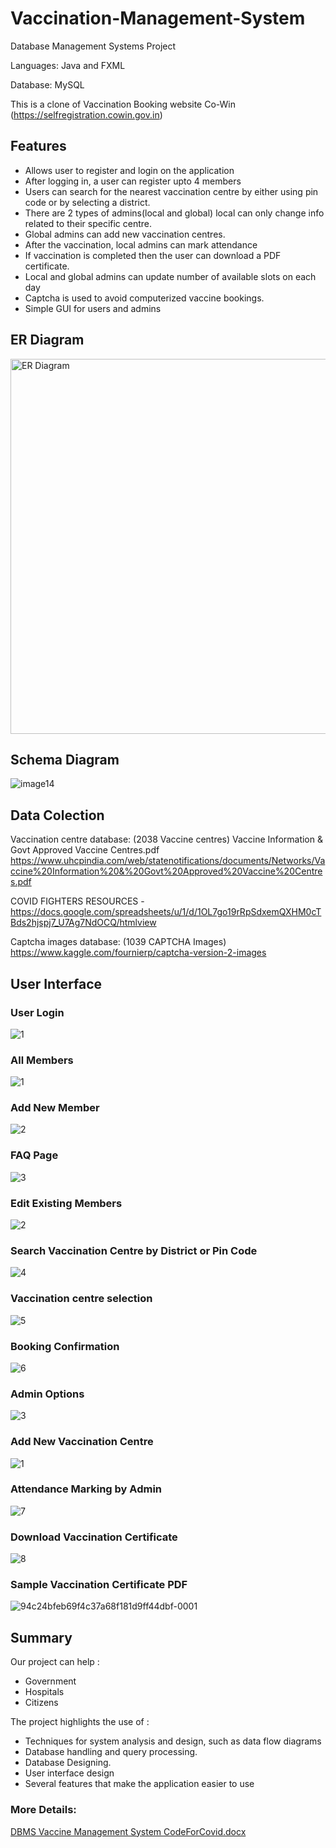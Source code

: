 # Vaccination-Management-System
Database Management Systems Project

Languages: Java and FXML

Database: MySQL

This is a clone of Vaccination Booking website Co-Win (https://selfregistration.cowin.gov.in)

## Features
- Allows user to register and login on the application
- After logging in, a user can register upto 4 members
- Users can search for the nearest vaccination centre by either using pin code or by selecting a district.
- There are 2 types of admins(local and global) local can only change info related to their specific centre.
- Global admins can add new vaccination centres.
- After the vaccination, local admins can mark attendance
- If vaccination is completed then the user can download a PDF certificate.
- Local and global admins can update number of available slots on each day
- Captcha is used to avoid computerized vaccine bookings.
- Simple GUI for users and admins

## ER Diagram
<img src="https://user-images.githubusercontent.com/34760210/127901503-edd53012-5b22-4b5c-b67c-b68cd7d0697b.jpg" alt="ER Diagram" width="600"/>

## Schema Diagram
![image14](https://user-images.githubusercontent.com/34760210/127901520-957306ca-fabc-474a-ab04-dcc2cc05a891.png)

## Data Colection
Vaccination centre database: (2038 Vaccine centres)
Vaccine Information & Govt Approved Vaccine Centres.pdf https://www.uhcpindia.com/web/statenotifications/documents/Networks/Vaccine%20Information%20&%20Govt%20Approved%20Vaccine%20Centres.pdf

COVID FIGHTERS RESOURCES - https://docs.google.com/spreadsheets/u/1/d/1OL7go19rRpSdxemQXHM0cTBds2hjspj7_U7Ag7NdOCQ/htmlview

Captcha images database: (1039 CAPTCHA Images) https://www.kaggle.com/fournierp/captcha-version-2-images

## User Interface
### User Login
![1](https://user-images.githubusercontent.com/34760210/129450215-1ebd381a-fd81-4d10-b706-d8d77e24d92a.JPG)

### All Members
![1](https://user-images.githubusercontent.com/34760210/128496316-b9c2591a-933d-4316-9e42-3f0f0319eee7.JPG)

### Add New Member
![2](https://user-images.githubusercontent.com/34760210/128496396-59e3b178-26d3-418d-8f58-fb7537488cb2.JPG)

### FAQ Page
![3](https://user-images.githubusercontent.com/34760210/133610139-29513fd9-6469-4e32-be3e-693338f1b74a.JPG)

### Edit Existing Members
![2](https://user-images.githubusercontent.com/34760210/133610268-0ba855f1-f74f-4f15-a36c-14f0c1e8ff1d.JPG)

### Search Vaccination Centre by District or Pin Code
![4](https://user-images.githubusercontent.com/34760210/128496881-c2f82100-f60d-4e93-a81a-a16c353f53b5.JPG)

### Vaccination centre selection
![5](https://user-images.githubusercontent.com/34760210/128498571-8e672f93-645b-4b3a-b732-18c548cb64b3.JPG)

### Booking Confirmation
![6](https://user-images.githubusercontent.com/34760210/128498659-ef534122-e38a-4a11-9ffe-d31839d82834.JPG)

### Admin Options
![3](https://user-images.githubusercontent.com/34760210/128496542-1c6554e0-ed2e-4c71-8fd9-5b6790beb0eb.JPG)

### Add New Vaccination Centre
![1](https://user-images.githubusercontent.com/34760210/133609933-9e0f1492-2a10-417f-9276-f185ce34c9c2.JPG)
### Attendance Marking by Admin
![7](https://user-images.githubusercontent.com/34760210/128498980-80489470-b25b-4f19-acee-a638bf2bb2f7.JPG)

### Download Vaccination Certificate
![8](https://user-images.githubusercontent.com/34760210/128499120-5139819f-c78b-4fc7-a018-8bee41949b09.JPG)

### Sample Vaccination Certificate PDF
![94c24bfeb69f4c37a68f181d9ff44dbf-0001](https://user-images.githubusercontent.com/34760210/128499276-074b9ed1-6fb9-4a34-8c2e-726f078b618e.jpg)


## Summary

Our project can help :
- Government
- Hospitals
- Citizens

The project highlights the use of :
- Techniques for system analysis and design, such as data flow diagrams
- Database handling and query processing. 
- Database Designing. 
- User interface design 
- Several features that make the application easier to use

### More Details:
[DBMS Vaccine Management System CodeForCovid.docx](https://github.com/rahul-madaan/Vaccination-Management-System/files/8041358/DBMS.Vaccine.Management.System.CodeForCovid.docx)

